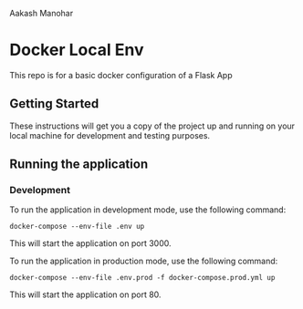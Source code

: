 Aakash Manohar

# Docker Local Env

This repo is for a basic docker configuration of a Flask App

## Getting Started

These instructions will get you a copy of the project up and running on your local machine for development and testing purposes.

## Running the application

### Development

To run the application in development mode, use the following command:
```
docker-compose --env-file .env up
```
This will start the application on port 3000.

To run the application in production mode, use the following command:
```
docker-compose --env-file .env.prod -f docker-compose.prod.yml up
```
This will start the application on port 80.